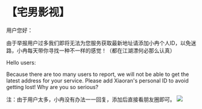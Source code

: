 # 【宅男影视】

用户您好：

   由于举报用户过多我们即将无法为您服务获取最新地址请添加小冉个人ID，以免迷路，小冉每天带你寻找一种不一样的感觉！（都在江湖漂何必那么认真）

Hello users:

Because there are too many users to report, we will not be able to get the latest address for your service. Please add Xiaoran's personal ID to avoid getting lost! Why are you so serious?

注：由于用户太多，小冉没有办法一一回复，添加后直接看朋友圈即可。
![](https://github.com/raran2018/zuixin/blob/master/xiaoran.jpg?raw=true)
